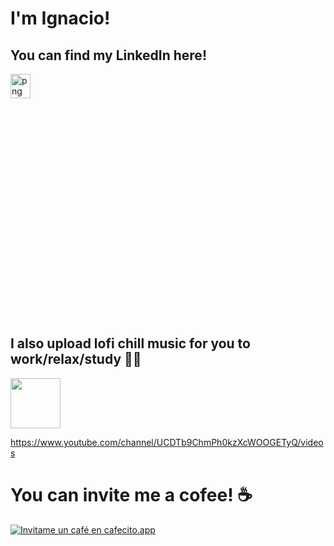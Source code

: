 # I'm Ignacio!

## You can find my LinkedIn here!

<!--
**IgnaciodosSantosClaro/IgnaciodosSantosClaro** is a ✨ _special_ ✨ repository because its `README.md` (this file) appears on your GitHub profile.

Here are some ideas to get you started:

- 🔭 I’m currently working on ...
- 🌱 I’m currently learning ...
- 👯 I’m looking to collaborate on ...
- 🤔 I’m looking for help with ...
- 💬 Ask me about ...
- 📫 How to reach me: ...
- 😄 Pronouns: ...
- ⚡ Fun fact: ...
-->

<img width = "25%" align="center" alt="png" height="10%" src="https://user-images.githubusercontent.com/56144936/160723485-c34f1ded-b01c-4c99-aea3-92405fe83d2a.png" />



## I also upload lofi chill music for you to work/relax/study 🎵🐑

<img id="img" draggable="false" class="style-scope yt-img-shadow" width="80" alt="" src="https://yt3.ggpht.com/ytc/AKedOLSqGlqrf06sYtUHiZBfrwAXxUBusQOzzTT6GKT9=s88-c-k-c0x00ffffff-no-rj">

https://www.youtube.com/channel/UCDTb9ChmPh0kzXcWOOGETyQ/videos

# You can invite me a cofee! ☕

<a href='https://cafecito.app/nacho2santos_cafe' rel='noopener' target='_blank'><img srcset='https://cdn.cafecito.app/imgs/buttons/button_3.png 1x, https://cdn.cafecito.app/imgs/buttons/button_3_2x.png 2x, https://cdn.cafecito.app/imgs/buttons/button_3_3.75x.png 3.75x' src='https://cdn.cafecito.app/imgs/buttons/button_3.png' alt='Invitame un café en cafecito.app' /></a>
